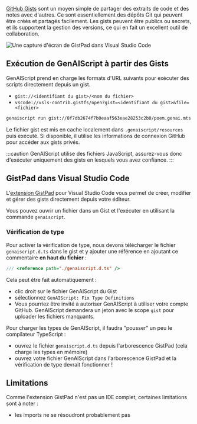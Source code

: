 [GitHub Gists](https://gist.github.com/) sont un moyen simple de partager des extraits de code et des notes avec d'autres.
Ce sont essentiellement des dépôts Git qui peuvent être créés et partagés facilement.
Les gists peuvent être publics ou secrets, et ils supportent la gestion des versions, ce qui en fait un excellent outil de collaboration.

![Une capture d'écran de GistPad dans Visual Studio Code](../../../reference/vscode/gistpad.png)

## Exécution de GenAIScript à partir des Gists

GenAIScript prend en charge les formats d'URL suivants pour exécuter des scripts directement depuis un gist.

* `gist://<identifiant du gist>/<nom du fichier>`
* `vscode://vsls-contrib.gistfs/open?gist=<identifiant du gist>&file=<fichier>`

```sh
genaiscript run gist://8f7db2674f7b0eaaf563eae28253c2b0/poem.genai.mts
```

Le fichier gist est mis en cache localement dans `.genaiscript/resources` puis exécuté. Si disponible,
il utilise les informations de connexion GitHub pour accéder aux gists privés.

:::caution
GenAIScript utilise des fichiers JavaScript, assurez-vous donc d'exécuter uniquement des gists en lesquels vous avez confiance.
:::

## GistPad dans Visual Studio Code

L'[extension GistPad](https://marketplace.visualstudio.com/items?itemName=vsls-contrib.gistfs)
pour Visual Studio Code vous permet de créer, modifier et gérer des gists directement depuis votre éditeur.

Vous pouvez ouvrir un fichier dans un Gist et l'exécuter en utilisant la commande `genaiscript`.

### Vérification de type

Pour activer la vérification de type, nous devons télécharger le fichier `genaiscript.d.ts` dans le gist et y ajouter une référence
en ajoutant ce commentaire **en haut du fichier** :

```js
/// <reference path="./genaiscript.d.ts" />
```

Cela peut être fait automatiquement :

* clic droit sur le fichier GenAIScript du Gist
* sélectionnez `GenAIScript: Fix Type Definitions`
* Vous pourriez être invité à autoriser GenAIScript à utiliser votre compte GitHub. GenAIScript demandera un jeton avec le scope `gist` pour uploader les fichiers manquants.

Pour charger les types de GenAIScript, il faudra "pousser" un peu le compilateur TypeScript :

* ouvrez le fichier `genaiscript.d.ts` depuis l'arborescence GistPad (cela charge les types en mémoire)
* ouvrez votre fichier GenAIScript dans l'arborescence GistPad et la vérification de type devrait fonctionner !

## Limitations

Comme l'extension GistPad n'est pas un IDE complet, certaines limitations sont à noter :

* les imports ne se résoudront probablement pas